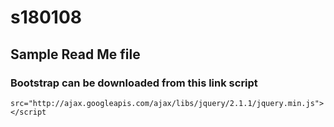 # s180108
## Sample Read Me file
### Bootstrap can be downloaded from this link script
	src="http://ajax.googleapis.com/ajax/libs/jquery/2.1.1/jquery.min.js"></script
